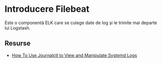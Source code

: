 # Introducere Filebeat

Este o componentă ELK care se culege date de log și le trimite mai departe lui Logstash.

## Resurse

- [How To Use Journalctl to View and Manipulate Systemd Logs](https://www.digitalocean.com/community/tutorials/how-to-use-journalctl-to-view-and-manipulate-systemd-logs)
